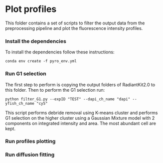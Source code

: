 # Plot profiles
This folder contains a set of scripts to filter the output data from the preprocessing pipeline and plot the fluorescence intensity profiles. 

### Install the dependencies

To install the dependencies follow these instructions: 
```
conda env create -f pyro_env.yml
```

### Run G1 selection
The first step to perform is copying the output folders of RadiantKit2.0 to this folder. Then to perform the G1 selection run: 
```
python filter_G1.py --expID "TEST" --dapi_ch_name "dapi" --yfish_ch_name "cy5"
```
This script performs debride removal using K-means cluster and performs G1 selection on the higher cluster using a Gaussian Mixture model with 2 components on integrated intensity and area. The most abundant cell are kept.

### Run profiles plotting


### Run diffusion fitting
